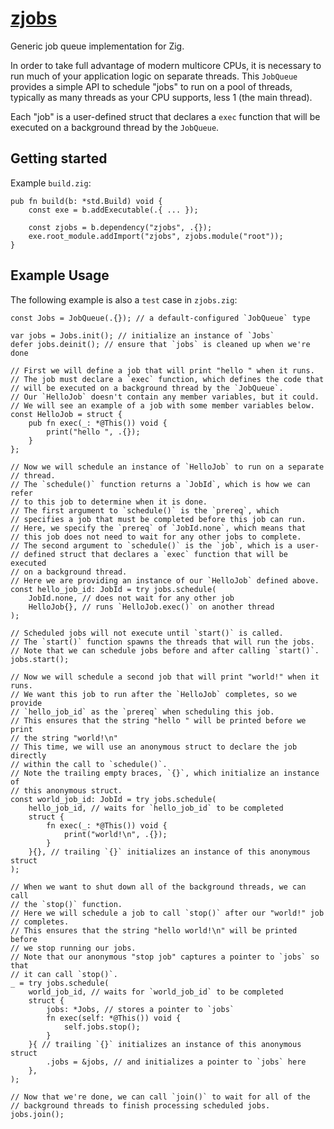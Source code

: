 # [zjobs](https://github.com/zig-gamedev/zig-gamedev/tree/main/libs/zjobs)

Generic job queue implementation for Zig.

In order to take full advantage of modern multicore CPUs, it is necessary to
run much of your application logic on separate threads.  This `JobQueue`
provides a simple API to schedule "jobs" to run on a pool of threads, typically
as many threads as your CPU supports, less 1 (the main thread).

Each "job" is a user-defined struct that declares a `exec` function that will
be executed on a background thread by the `JobQueue`.

## Getting started

Example `build.zig`:

```zig
pub fn build(b: *std.Build) void {
    const exe = b.addExecutable(.{ ... });

    const zjobs = b.dependency("zjobs", .{});
    exe.root_module.addImport("zjobs", zjobs.module("root"));
}
```

## Example Usage

The following example is also a `test` case in `zjobs.zig`:

```zig
const Jobs = JobQueue(.{}); // a default-configured `JobQueue` type

var jobs = Jobs.init(); // initialize an instance of `Jobs`
defer jobs.deinit(); // ensure that `jobs` is cleaned up when we're done

// First we will define a job that will print "hello " when it runs.
// The job must declare a `exec` function, which defines the code that
// will be executed on a background thread by the `JobQueue`.
// Our `HelloJob` doesn't contain any member variables, but it could.
// We will see an example of a job with some member variables below.
const HelloJob = struct {
    pub fn exec(_: *@This()) void {
        print("hello ", .{});
    }
};

// Now we will schedule an instance of `HelloJob` to run on a separate
// thread.
// The `schedule()` function returns a `JobId`, which is how we can refer
// to this job to determine when it is done.
// The first argument to `schedule()` is the `prereq`, which
// specifies a job that must be completed before this job can run.
// Here, we specify the `prereq` of `JobId.none`, which means that
// this job does not need to wait for any other jobs to complete.
// The second argument to `schedule()` is the `job`, which is a user-
// defined struct that declares a `exec` function that will be executed
// on a background thread.
// Here we are providing an instance of our `HelloJob` defined above.
const hello_job_id: JobId = try jobs.schedule(
    JobId.none, // does not wait for any other job
    HelloJob{}, // runs `HelloJob.exec()` on another thread
);

// Scheduled jobs will not execute until `start()` is called.
// The `start()` function spawns the threads that will run the jobs.
// Note that we can schedule jobs before and after calling `start()`.
jobs.start();

// Now we will schedule a second job that will print "world!" when it runs.
// We want this job to run after the `HelloJob` completes, so we provide
// `hello_job_id` as the `prereq` when scheduling this job.
// This ensures that the string "hello " will be printed before we print
// the string "world!\n"
// This time, we will use an anonymous struct to declare the job directly
// within the call to `schedule()`.
// Note the trailing empty braces, `{}`, which initialize an instance of
// this anonymous struct.
const world_job_id: JobId = try jobs.schedule(
    hello_job_id, // waits for `hello_job_id` to be completed
    struct {
        fn exec(_: *@This()) void {
            print("world!\n", .{});
        }
    }{}, // trailing `{}` initializes an instance of this anonymous struct
);

// When we want to shut down all of the background threads, we can call
// the `stop()` function.
// Here we will schedule a job to call `stop()` after our "world!" job
// completes.
// This ensures that the string "hello world!\n" will be printed before
// we stop running our jobs.
// Note that our anonymous "stop job" captures a pointer to `jobs` so that
// it can call `stop()`.
_ = try jobs.schedule(
    world_job_id, // waits for `world_job_id` to be completed
    struct {
        jobs: *Jobs, // stores a pointer to `jobs`
        fn exec(self: *@This()) void {
            self.jobs.stop();
        }
    }{ // trailing `{}` initializes an instance of this anonymous struct
        .jobs = &jobs, // and initializes a pointer to `jobs` here
    },
);

// Now that we're done, we can call `join()` to wait for all of the
// background threads to finish processing scheduled jobs.
jobs.join();
```
